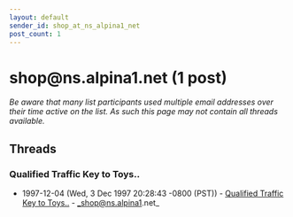 ```yaml
---
layout: default
sender_id: shop_at_ns_alpina1_net
post_count: 1
---
```


# shop<span>@</span>ns.alpina1.net (1 post)

_Be aware that many list participants used multiple email addresses over their time active on the list. As such this page may not contain all threads available._

## Threads

### Qualified Traffic Key to Toys..
+ 1997-12-04 (Wed, 3 Dec 1997 20:28:43 -0800 (PST)) - [Qualified Traffic Key to Toys..](/archive/1997/12/9ddeb5cb7e3d9518fcb7840fe69cd88d078ac44cd5741bf551c91a4e3d5ae347) - _shop@ns.alpina1.net_


